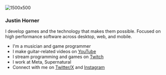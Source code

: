 
![1500x500](https://github.com/user-attachments/assets/0addb386-4f98-447b-a298-e3b3e6411bc9)

### Justin Horner

I develop games and the technology that makes them possible. Focused on high performance software across desktop, web, and mobile.

- I'm a musician and game programmer
- I make guitar-related videos on [YouTube](https://youtube.com/@justinhhorner)
- I stream programming and games on [Twitch](https://twitch.tv/justinhhorne)
- I work at Meta, Supernatural
- Connect with me on [Twitter/X](https://x.com/justinhhorner) and [Instagram](https://instagram.com/justinhhorner)
